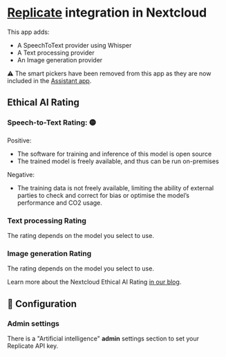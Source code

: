 # [Replicate](https://replicate.com/) integration in Nextcloud

This app adds:
* A SpeechToText provider using Whisper
* A Text processing provider
* An Image generation provider

:warning: The smart pickers have been removed from this app
as they are now included in the [Assistant app](https://apps.nextcloud.com/apps/assistant).

## Ethical AI Rating
### Speech-to-Text Rating: 🟡

Positive:
* The software for training and inference of this model is open source
* The trained model is freely available, and thus can be run on-premises

Negative:
* The training data is not freely available, limiting the ability of external parties to check and correct for bias or optimise the model’s performance and CO2 usage.

### Text processing Rating

The rating depends on the model you select to use.

### Image generation Rating

The rating depends on the model you select to use.

Learn more about the Nextcloud Ethical AI Rating [in our blog](https://nextcloud.com/blog/nextcloud-ethical-ai-rating/).

## 🔧 Configuration

### Admin settings

There is a "Artificial intelligence" **admin** settings section to set your Replicate API key.

